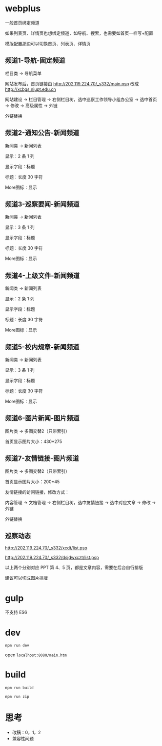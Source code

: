 # webplus

一般首页绑定频道

如果列表页、详情页也想绑定频道，如导航、搜索，也需要如首页一样写+配置

模版配置那边可以切换首页、列表页、详情页

## 频道1-导航-固定频道

栏目类 -> 导航菜单

网站发布后，首页链接由 http://202.119.224.70/_s332/main.psp 改成 http://xcbgs.njupt.edu.cn

网站建设 -> 栏目管理 -> 右侧栏目树，选中巡察工作领导小组办公室 -> 选中首页 -> 修改 -> 高级属性 -> 外链

外链替换

## 频道2-通知公告-新闻频道

新闻类 -> 新闻列表

显示：2 条 1 列

显示字段：标题

标题：长度 30 字符

More图标：显示

## 频道3-巡察要闻-新闻频道

新闻类 -> 新闻列表

显示：3 条 1 列

显示字段：标题

标题：长度 30 字符

More图标：显示

## 频道4-上级文件-新闻频道

新闻类 -> 新闻列表

显示：2 条 1 列

显示字段：标题

标题：长度 30 字符

More图标：显示

## 频道5-校内规章-新闻频道

新闻类 -> 新闻列表

显示：3 条 1 列

显示字段：标题

标题：长度 30 字符

More图标：显示

## 频道6-图片新闻-图片频道

图片类 -> 多图交替2（只带索引）

首页显示图片大小：430*275

## 频道7-友情链接-图片频道

图片类 -> 多图交替2（只带索引）

首页显示图片大小：200*45

友情链接的访问链接，修改方式：

内容管理 -> 文档管理 -> 右侧栏目树，选中友情链接 -> 选中对应文章 -> 修改 -> 外链

外链替换

## 巡察动态

http://202.119.224.70/_s332/xcdt/list.psp

http://202.119.224.70/_s332/dsjdwxczt/list.psp

以上两个分别对应 PPT 第 4、5 页，都是文章内容，需要在后台自行排版

建议可以切成图片排版

# gulp

不支持 ES6

# dev

``` bash
npm run dev
```

open `localhost:8080/main.htm`

# build

``` bash
npm run build

npm run zip
```

# 思考

  * 改稿：0，1，2
  * 兼容性问题
